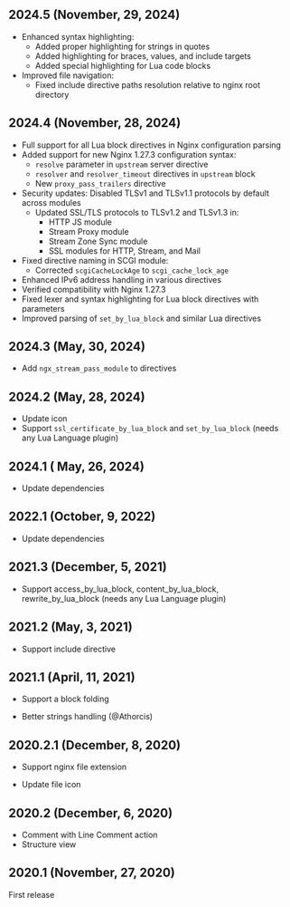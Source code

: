 ## 2024.5 (November, 29, 2024)

* Enhanced syntax highlighting:
  - Added proper highlighting for strings in quotes
  - Added highlighting for braces, values, and include targets
  - Added special highlighting for Lua code blocks
* Improved file navigation:
  - Fixed include directive paths resolution relative to nginx root directory

## 2024.4 (November, 28, 2024)

* Full support for all Lua block directives in Nginx configuration parsing
* Added support for new Nginx 1.27.3 configuration syntax:
  - `resolve` parameter in `upstream` server directive
  - `resolver` and `resolver_timeout` directives in `upstream` block
  - New `proxy_pass_trailers` directive
* Security updates: Disabled TLSv1 and TLSv1.1 protocols by default across modules
  - Updated SSL/TLS protocols to TLSv1.2 and TLSv1.3 in:
    * HTTP JS module
    * Stream Proxy module
    * Stream Zone Sync module
    * SSL modules for HTTP, Stream, and Mail
* Fixed directive naming in SCGI module:
  - Corrected `scgiCacheLockAge` to `scgi_cache_lock_age`
* Enhanced IPv6 address handling in various directives
* Verified compatibility with Nginx 1.27.3
* Fixed lexer and syntax highlighting for Lua block directives with parameters
* Improved parsing of `set_by_lua_block` and similar Lua directives

## 2024.3 (May, 30, 2024)

* Add `ngx_stream_pass_module` to directives

## 2024.2 (May, 28, 2024)

* Update icon
* Support `ssl_certificate_by_lua_block` and `set_by_lua_block` (needs any Lua Language plugin)

## 2024.1 ( May, 26, 2024)

* Update dependencies

## 2022.1 (October, 9, 2022)

* Update dependencies

## 2021.3 (December, 5, 2021)

+ Support access_by_lua_block, content_by_lua_block, rewrite_by_lua_block (needs any Lua Language plugin)

## 2021.2 (May, 3, 2021)

+ Support include directive

## 2021.1 (April, 11, 2021)

+ Support a block folding

* Better strings handling (@Athorcis)

## 2020.2.1 (December, 8, 2020)

+ Support nginx file extension

* Update file icon

## 2020.2 (December, 6, 2020)

+ Comment with Line Comment action
+ Structure view

## 2020.1 (November, 27, 2020)

First release
